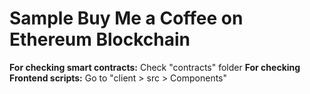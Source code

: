 # Sample Buy Me a Coffee on Ethereum Blockchain

<b>For checking smart contracts:</b> Check "contracts" folder
<b>For checking Frontend scripts:</b> Go to "client > src > Components"
